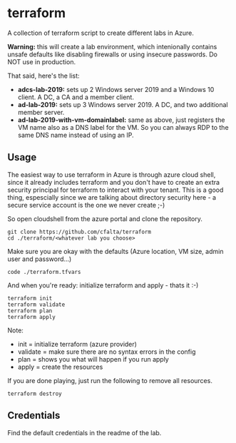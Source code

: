 # terraform
A collection of terraform script to create different labs in Azure.

**Warning:** this will create a lab environment, which intenionally contains unsafe defaults like disabling firewalls or using insecure passwords. Do NOT use in production.

That said, here's the list:

- **adcs-lab-2019:** sets up 2 Windows server 2019 and a Windows 10 client. A DC, a CA and a member client.
- **ad-lab-2019:** sets up 3 Windows server 2019. A DC, and two additional member server.
- **ad-lab-2019-with-vm-domainlabel:** same as above, just registers the VM name also as a DNS label for the VM. So you can always RDP to the same DNS name instead of using an IP.

## Usage

The easiest way to use terraform in Azure is through azure cloud shell, since it already includes terraform and you don't have to create an extra security principal for terraform to interact with your tenant. This is a good thing, espescially since we are talking about directory security here - a secure service account is the one we never create ;-)

So open cloudshell from the azure portal and clone the repository.

```
git clone https://github.com/cfalta/terraform
cd ./terraform/<whatever lab you choose>
```

Make sure you are okay with the defaults (Azure location, VM size, admin user and password...)

```
code ./terraform.tfvars
```

And when you're ready: initialize terraform and apply - thats it :-)

```
terraform init
terraform validate
terraform plan
terraform apply
```

Note:

- init = initialize terraform (azure provider)
- validate = make sure there are no syntax errors in the config
- plan = shows you what will happen if you run apply
- apply = create the resources

If you are done playing, just run the following to remove all resources.

```
terraform destroy
```

## Credentials

Find the default credentials in the readme of the lab.